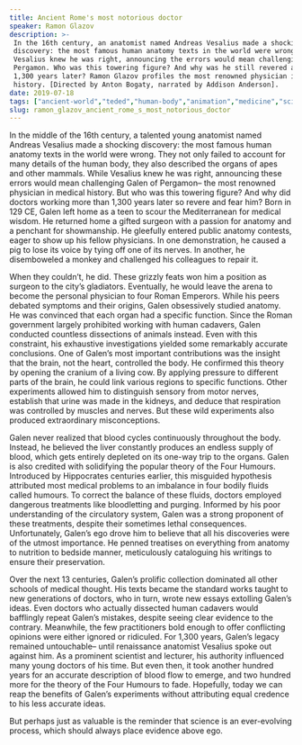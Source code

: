 ```yaml
---
title: Ancient Rome's most notorious doctor
speaker: Ramon Glazov
description: >-
 In the 16th century, an anatomist named Andreas Vesalius made a shocking
 discovery: the most famous human anatomy texts in the world were wrong. While
 Vesalius knew he was right, announcing the errors would mean challenging Galen of
 Pergamon. Who was this towering figure? And why was he still revered and feared
 1,300 years later? Ramon Glazov profiles the most renowned physician in medical
 history. [Directed by Anton Bogaty, narrated by Addison Anderson].
date: 2019-07-18
tags: ["ancient-world","teded","human-body","animation","medicine","science","physiology","medical-research","innovation","education","health","health-care","healthcare","public-health","surgery"]
slug: ramon_glazov_ancient_rome_s_most_notorious_doctor
---
```


In the middle of the 16th century, a talented young anatomist named Andreas Vesalius made
a shocking discovery: the most famous human anatomy texts in the world were wrong. They
not only failed to account for many details of the human body, they also described the
organs of apes and other mammals. While Vesalius knew he was right, announcing these
errors would mean challenging Galen of Pergamon– the most renowned physician in medical
history. But who was this towering figure? And why did doctors working more than 1,300
years later so revere and fear him? Born in 129 CE, Galen left home as a teen to scour the
Mediterranean for medical wisdom. He returned home a gifted surgeon with a passion for
anatomy and a penchant for showmanship. He gleefully entered public anatomy contests,
eager to show up his fellow physicians. In one demonstration, he caused a pig to lose its
voice by tying off one of its nerves. In another, he disemboweled a monkey and challenged
his colleagues to repair it.

When they couldn’t, he did. These grizzly feats won him a position as surgeon to the
city’s gladiators. Eventually, he would leave the arena to become the personal physician
to four Roman Emperors. While his peers debated symptoms and their origins, Galen
obsessively studied anatomy. He was convinced that each organ had a specific function.
Since the Roman government largely prohibited working with human cadavers, Galen
conducted countless dissections of animals instead. Even with this constraint, his
exhaustive investigations yielded some remarkably accurate conclusions. One of Galen’s
most important contributions was the insight that the brain, not the heart, controlled
the body. He confirmed this theory by opening the cranium of a living cow. By applying
pressure to different parts of the brain, he could link various regions to specific
functions. Other experiments allowed him to distinguish sensory from motor nerves,
establish that urine was made in the kidneys, and deduce that respiration was controlled
by muscles and nerves. But these wild experiments also produced extraordinary
misconceptions.

Galen never realized that blood cycles continuously throughout the body. Instead, he
believed the liver constantly produces an endless supply of blood, which gets entirely
depleted on its one-way trip to the organs. Galen is also credited with solidifying the
popular theory of the Four Humours. Introduced by Hippocrates centuries earlier, this
misguided hypothesis attributed most medical problems to an imbalance in four bodily
fluids called humours. To correct the balance of these fluids, doctors employed
dangerous treatments like bloodletting and purging. Informed by his poor understanding of
the circulatory system, Galen was a strong proponent of these treatments, despite their
sometimes lethal consequences. Unfortunately, Galen’s ego drove him to believe that all
his discoveries were of the utmost importance. He penned treatises on everything from
anatomy to nutrition to bedside manner, meticulously cataloguing his writings to ensure
their preservation.

Over the next 13 centuries, Galen’s prolific collection dominated all other schools of
medical thought. His texts became the standard works taught to new generations of
doctors, who in turn, wrote new essays extolling Galen’s ideas. Even doctors who actually
dissected human cadavers would bafflingly repeat Galen’s mistakes, despite seeing clear
evidence to the contrary. Meanwhile, the few practitioners bold enough to offer
conflicting opinions were either ignored or ridiculed. For 1,300 years, Galen’s legacy 
remained untouchable– until renaissance anatomist Vesalius spoke out against him. As a
prominent scientist and lecturer, his authority influenced many young doctors of his
time. But even then, it took another hundred years for an accurate description of blood
flow to emerge, and two hundred more for the theory of the Four Humours to fade.
Hopefully, today we can reap the benefits of Galen’s experiments without attributing equal
credence to his less accurate ideas.

But perhaps just as valuable is the reminder that science is an ever-evolving process,
which should always place evidence above ego.

<!--
ad_duration=0
event="TED-Ed"
external_start_time=0
intro_duration=0
is_subtitle_required="False"
is_talk_featured="False"
language="en"
language_swap="False"
native_language="en"
number_of_related_talks=6
number_of_speakers=1
number_of_subtitled_videos=0
number_of_tags=15
number_of_talk_download_languages=24
number_of_talk_more_resources=0
number_of_talk_recommendations=0
number_of_talks_take_actions=0
post_ad_duration=0
published_timestamp="2019-07-18 18:53:37"
recording_date="2019-07-18"
speaker_is_published=0
speaker_name="Ramon Glazov"
talk_name="Ancient Rome's most notorious doctor"
talks_tags=["ancient-world","teded","human-body","animation","medicine","science","physiology","medical-research","innovation","education","health","health-care","healthcare","public-health","surgery"]
url_photo_talk="https://s3.amazonaws.com/talkstar-photos/uploads/5c131a21-c99f-4c3f-8551-7a21606ffabf/galentextless.jpg"
url_webpage="https://www.ted.com/talks/ramon_glazov_ancient_rome_s_most_notorious_doctor"
video_type_name="TED-Ed Original"
-->
